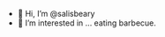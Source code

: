 - 👋 Hi, I’m @salisbeary
- 👀 I’m interested in ... eating barbecue.

<!---
salisbeary/salisbeary is a ✨ special ✨ repository because its `README.md` (this file) appears on your GitHub profile.
You can click the Preview link to take a look at your changes.
--->
